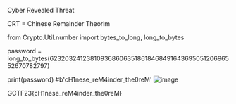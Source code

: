 
Cyber Revealed Threat

CRT = Chinese Remainder Theorim

from Crypto.Util.number import bytes_to_long, long_to_bytes

password = long_to_bytes(623203241238109368606351861846849164369505120696552670782797)

print(password)
#b'cH1nese_reM4inder_the0reM'
![image](https://github.com/SoraAurora/Writeups_GCTF2023/assets/91508322/1debdfe2-cad1-4093-bb90-b4981348927f)

GCTF23{cH1nese_reM4inder_the0reM}
